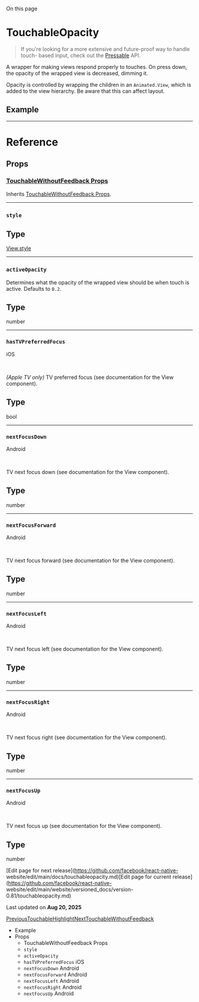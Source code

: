 On this page

# TouchableOpacity

> If you're looking for a more extensive and future-proof way to handle touch-
> based input, check out the [Pressable](/docs/pressable) API.

A wrapper for making views respond properly to touches. On press down, the
opacity of the wrapped view is decreased, dimming it.

Opacity is controlled by wrapping the children in an `Animated.View`, which is
added to the view hierarchy. Be aware that this can affect layout.

## Example​

* * *

# Reference

## Props​

### [TouchableWithoutFeedback Props](/docs/touchablewithoutfeedback#props)​

Inherits [TouchableWithoutFeedback
Props](/docs/touchablewithoutfeedback#props).

* * *

### `style`​

Type  
---  
[View.style](/docs/view-style-props)  
  
* * *

### `activeOpacity`​

Determines what the opacity of the wrapped view should be when touch is
active. Defaults to `0.2`.

Type  
---  
number  
  
* * *

### `hasTVPreferredFocus`

iOS

​

_(Apple TV only)_ TV preferred focus (see documentation for the View
component).

Type  
---  
bool  
  
* * *

### `nextFocusDown`

Android

​

TV next focus down (see documentation for the View component).

Type  
---  
number  
  
* * *

### `nextFocusForward`

Android

​

TV next focus forward (see documentation for the View component).

Type  
---  
number  
  
* * *

### `nextFocusLeft`

Android

​

TV next focus left (see documentation for the View component).

Type  
---  
number  
  
* * *

### `nextFocusRight`

Android

​

TV next focus right (see documentation for the View component).

Type  
---  
number  
  
* * *

### `nextFocusUp`

Android

​

TV next focus up (see documentation for the View component).

Type  
---  
number  
  
[Edit page for next release](https://github.com/facebook/react-native-
website/edit/main/docs/touchableopacity.md)[Edit page for current
release](https://github.com/facebook/react-native-
website/edit/main/website/versioned_docs/version-0.81/touchableopacity.md)

Last updated on **Aug 20, 2025**

[
PreviousTouchableHighlight](/docs/touchablehighlight)[NextTouchableWithoutFeedback](/docs/touchablewithoutfeedback)

  * Example
  * Props
    * TouchableWithoutFeedback Props
    * `style`
    * `activeOpacity`
    * `hasTVPreferredFocus` iOS
    * `nextFocusDown` Android
    * `nextFocusForward` Android
    * `nextFocusLeft` Android
    * `nextFocusRight` Android
    * `nextFocusUp` Android

